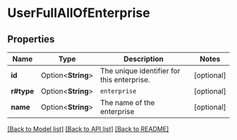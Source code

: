 # UserFullAllOfEnterprise

## Properties

Name | Type | Description | Notes
------------ | ------------- | ------------- | -------------
**id** | Option<**String**> | The unique identifier for this enterprise. | [optional]
**r#type** | Option<**String**> | `enterprise` | [optional]
**name** | Option<**String**> | The name of the enterprise | [optional]

[[Back to Model list]](../README.md#documentation-for-models) [[Back to API list]](../README.md#documentation-for-api-endpoints) [[Back to README]](../README.md)


